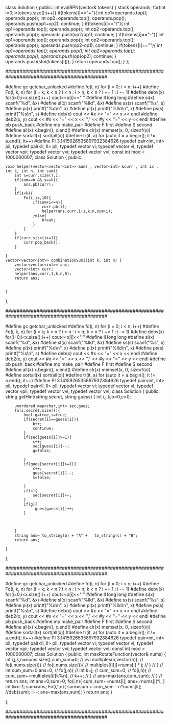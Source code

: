 class Solution {
public:
int evalRPN(vector<string>& tokens) {
stack<int> operands;
for(int i=0;i<tokens.size();i++){
if(tokens[i]=="+"){
int op1=operands.top();
operands.pop();
int op2=operands.top();
operands.pop();
operands.push(op1+op2);
continue;
}
if(tokens[i]=="/"){
int op1=operands.top();
operands.pop();
int op2=operands.top();
operands.pop();
operands.push(op2/op1);
continue;
}
if(tokens[i]=="-"){
int op1=operands.top();
operands.pop();
int op2=operands.top();
operands.pop();
operands.push(op2-op1);
continue;
}
if(tokens[i]=="*"){
int op1=operands.top();
operands.pop();
int op2=operands.top();
operands.pop();
operands.push(op1*op2);
continue;
}
operands.push(stoi(tokens[i]));
}
return operands.top();
}
};

############################################################################################

#define gc getchar_unlocked
#define fo(i, n) for (i = 0; i < n; i++)
#define Fo(i, k, n) for (i = k; k < n ? i < n : i > n; k < n ? i += 1 : i -= 1)
#define debv(x) for(i=0;i<x.size();i++) cout<<x[i]<<" "
#define ll long long
#define si(x) scanf("%d", &x)
#define sl(x) scanf("%lld", &x)
#define ss(s) scanf("%s", s)
#define pi(x) printf("%d\n", x)
#define pl(x) printf("%lld\n", x)
#define ps(s) printf("%s\n", s)
#define deb(x) cout << #x << "=" << x << endl
#define deb2(x, y) cout << #x << "=" << x << "," << #y << "=" << y << endl
#define pb push_back
#define mp make_pair
#define F first
#define S second
#define all(x) x.begin(), x.end()
#define clr(x) memset(x, 0, sizeof(x))
#define sortall(x) sort(all(x))
#define tr(it, a) for (auto it = a.begin(); it != a.end(); it++)
#define PI 3.1415926535897932384626
typedef pair<int, int> pii;
typedef pair<ll, ll> pll;
typedef vector<int> vi;
typedef vector<ll> vl;
typedef vector<pii> vpii;
typedef vector<vi> vvi;
typedef vector<vl> vvl;
const int mod = 1000000007;
class Solution {
public:

    void helper(vector<vector<int>> &ans , vector<int> &curr , int ix , int k, int n, int sum){
        int s=curr.size(),i;
        if(sum==n && s==k){
            ans.pb(curr);
        }
        if(s<k){
            Fo(i,ix,10){
                if(sum+i<=n){
                    curr.pb(i);
                    helper(ans,curr,i+1,k,n,sum+i);
                }else{
                    break;
                }
            }
        }
        if(curr.size()>=1){
            curr.pop_back();
        }

    }
    vector<vector<int>> combinationSum3(int k, int n) {
        vector<vector<int>> ans;
        vector<int> curr;
        helper(ans,curr,1,k,n,0);
        return ans;


    }

};

############################################################################################

#define gc getchar_unlocked
#define fo(i, n) for (i = 0; i < n; i++)
#define Fo(i, k, n) for (i = k; k < n ? i < n : i > n; k < n ? i += 1 : i -= 1)
#define debv(x) for(i=0;i<x.size();i++) cout<<x[i]<<" "
#define ll long long
#define si(x) scanf("%d", &x)
#define sl(x) scanf("%lld", &x)
#define ss(s) scanf("%s", s)
#define pi(x) printf("%d\n", x)
#define pl(x) printf("%lld\n", x)
#define ps(s) printf("%s\n", s)
#define deb(x) cout << #x << "=" << x << endl
#define deb2(x, y) cout << #x << "=" << x << "," << #y << "=" << y << endl
#define pb push_back
#define mp make_pair
#define F first
#define S second
#define all(x) x.begin(), x.end()
#define clr(x) memset(x, 0, sizeof(x))
#define sortall(x) sort(all(x))
#define tr(it, a) for (auto it = a.begin(); it != a.end(); it++)
#define PI 3.1415926535897932384626
typedef pair<int, int> pii;
typedef pair<ll, ll> pll;
typedef vector<int> vi;
typedef vector<ll> vl;
typedef vector<pii> vpii;
typedef vector<vi> vvi;
typedef vector<vl> vvl;
class Solution {
public:
string getHint(string secret, string guess) {
int i,j,k,b=0,c=0;

        unordered_map<char,int> sec,gues;
        fo(i,secret.size()){
            bool g=true,s=true;
            if(secret[i]==guess[i]){
                b++;
                continue;
            }
            if(sec[guess[i]]>=1){
                c++;
                sec[guess[i]]--;
                g=false;

            }
            if(gues[secret[i]]>=1){
                c++;
                gues[secret[i]]--;
                s=false;

            }
            if(s){
                sec[secret[i]]++;
            }
            if(g){
                 gues[guess[i]]++;
            }



        }
        string ans= to_string(b) + "A" +   to_string(c) + "B";
        return ans;

    }

};

############################################################################################

#define gc getchar_unlocked
#define fo(i, n) for (i = 0; i < n; i++)
#define Fo(i, k, n) for (i = k; k < n ? i < n : i > n; k < n ? i += 1 : i -= 1)
#define debv(x) for(i=0;i<x.size();i++) cout<<x[i]<<" "
#define ll long long
#define si(x) scanf("%d", &x)
#define sl(x) scanf("%lld", &x)
#define ss(s) scanf("%s", s)
#define pi(x) printf("%d\n", x)
#define pl(x) printf("%lld\n", x)
#define ps(s) printf("%s\n", s)
#define deb(x) cout << #x << "=" << x << endl
#define deb2(x, y) cout << #x << "=" << x << "," << #y << "=" << y << endl
#define pb push_back
#define mp make_pair
#define F first
#define S second
#define all(x) x.begin(), x.end()
#define clr(x) memset(x, 0, sizeof(x))
#define sortall(x) sort(all(x))
#define tr(it, a) for (auto it = a.begin(); it != a.end(); it++)
#define PI 3.1415926535897932384626
typedef pair<int, int> pii;
typedef pair<ll, ll> pll;
typedef vector<int> vi;
typedef vector<ll> vl;
typedef vector<pii> vpii;
typedef vector<vi> vvi;
typedef vector<vl> vvl;
const int mod = 1000000007;
class Solution {
public:
int maxRotateFunction(vector<int>& nums) {
int i,j,k,n=nums.size(),cum_sum=0;
// vvi multiples(n,vector<int>(n));
// fo(i,nums.size()){
// fo(j,nums.size()){
// multiples[i][j]=nums[i] * j;
// }
// }
// int cum_sum=0,ans=0;
// fo(j,n){
// int k=j;
// cum_sum=0;
// fo(i,n){
// cum_sum+=multiples[i][k%n];
// k++;
// }
// ans=max(ans,cum_sum);
// }
// return ans;
int ans=0,sum=0;
fo(i,n){
cum_sum+=nums[i];
ans+=nums[i]*i;
}
int li=n-1;
sum=ans;
Fo(i,1,n){
sum=sum + cum_sum - n\*nums[li];
//deb(sum);
li--;
ans=max(ans,sum);
}
return ans;
}

};

############################################################################################

